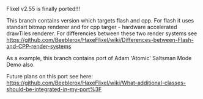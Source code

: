 Flixel v2.55 is finally ported!!!

This branch contains version which targets flash and cpp.
For flash it uses standart bitmap renderer and for cpp targer - hardware accelerated drawTiles renderer.
For differencies between these two render systems see https://github.com/Beeblerox/HaxeFlixel/wiki/Differences-between-Flash-and-CPP-render-systems

As a example, this branch contains port of Adam 'Atomic' Saltsman Mode Demo also.

Future plans on this port see here: https://github.com/Beeblerox/HaxeFlixel/wiki/What-additional-classes-should-be-integrated-in-my-port%3F